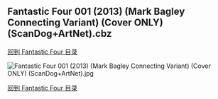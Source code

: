 ## Fantastic Four 001 (2013) (Mark Bagley Connecting Variant) (Cover ONLY) (ScanDog+ArtNet).cbz


[回到 Fantastic Four 目录](https://github.com/alicewish/markdown/blob/master/series/Fantastic-Four.md)


![Fantastic Four 001 (2013) (Mark Bagley Connecting Variant) (Cover ONLY) (ScanDog+ArtNet).jpg](https://wx1.sinaimg.cn/large/6a9fdecaly1fr0tkiv272j21401pl7wh.jpg)

[回到 Fantastic Four 目录](https://github.com/alicewish/markdown/blob/master/series/Fantastic-Four.md)


